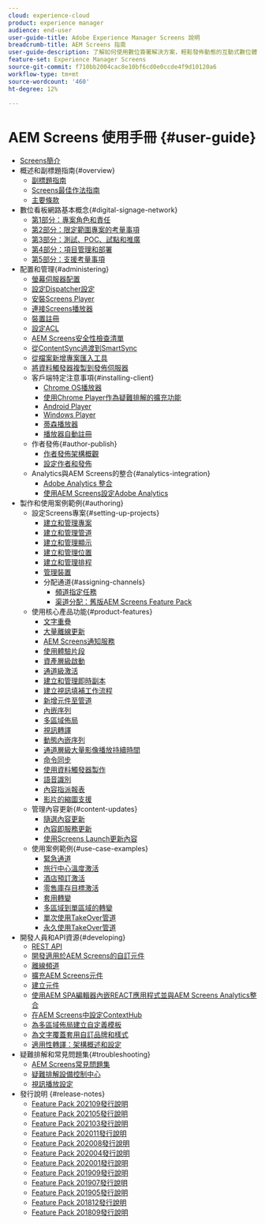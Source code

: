 ```yaml
---
cloud: experience-cloud
product: experience manager
audience: end-user
user-guide-title: Adobe Experience Manager Screens 說明
breadcrumb-title: AEM Screens 指南
user-guide-description: 了解如何使用數位簽署解決方案，輕鬆發佈動態的互動式數位體驗和互動。
feature-set: Experience Manager Screens
source-git-commit: f710bb2004cac8e10bf6cd0e0ccde4f9d10120a6
workflow-type: tm+mt
source-wordcount: '460'
ht-degree: 12%

---
```



# AEM Screens 使用手冊 {#user-guide}

+ [Screens簡介](aem-screens-introduction.md)
+ 概述和副標題指南{#overview}
   + [副標題指南](kickstart-for-aem-screens.md)
   + [Screens最佳作法指南](https://docs.adobe.com/content/help/zh-Hant/experience-manager-screens/using/about-guide.html)
   + [主要條款](screens-glossary.md)
+ 數位看板網路基本概念{#digital-signage-network}
   + [第1部分：專案角色和責任](project-roles-responsibilities.md)
   + [第2部分：限定範圍專案的考量事項](project-considerations.md)
   + [第3部分：測試、POC、試點和推廣](testing-pocs-pilots-rollouts.md)
   + [第4部分：項目管理和部署](project-management-and-deployment.md)
   + [第5部分：支援考量事項](support-considerations.md)
+ 配置和管理{#administering}
   + [螢幕伺服器配置](configuring-screens-introduction.md)
   + [設定Dispatcher設定](dispatcher-configurations-aem-screens.md)
   + [安裝Screens Player](installing-screens-player.md)
   + [連接Screens播放器](working-with-screens-player.md)
   + [裝置註冊](device-registration.md)
   + [設定ACL](setting-up-acls.md)
   + [AEM Screens安全性檢查清單](security-checklist.md)
   + [從ContentSync過渡到SmartSync](smartsync.md)
   + [從檔案新增專案匯入工具](project-importer.md)
   + [將資料觸發器複製到發佈伺服器](replicating-data-triggers.md)
   + 客戶端特定注意事項{#installing-client}
      + [Chrome OS播放器](implementing-chrome-os-player.md)
      + [使用Chrome Player作為疑難排解的擴充功能](using-chrome-player-as-an-extension.md)
      + [Android Player](implementing-android-player.md)
      + [Windows Player](implementing-windows-player.md)
      + [蒂森播放器](tizen-player.md)
      + [播放器自動註冊](auto-registration-players.md)
   + 作者發佈{#author-publish}
      + [作者發佈架構概觀](author-publish-architecture-overview.md)
      + [設定作者和發佈](author-and-publish.md)
   + Analytics與AEM Screens的整合{#analytics-integration}
      + [Adobe Analytics 整合](adobe-analytics-integration-aem-screens.md)
      + [使用AEM Screens設定Adobe Analytics](configuring-adobe-analytics-aem-screens.md)
+ 製作和使用案例範例{#authoring}
   + 設定Screens專案{#setting-up-projects}
      + [建立和管理專案](creating-a-screens-project.md)
      + [建立和管理管道](managing-channels.md)
      + [建立和管理顯示](managing-displays.md)
      + [建立和管理位置](managing-locations.md)
      + [建立和管理排程](managing-schedules.md)
      + [管理裝置](managing-devices.md)
      + 分配通道{#assigning-channels}
         + [頻道指定任務](channel-assignment-latest-fp.md)
         + [渠道分配：舊版AEM Screens Feature Pack](channel-assignment.md)
   + 使用核心產品功能{#product-features}
      + [文字重疊](text-overlay.md)
      + [大量離線更新](bulk-offline-update.md)
      + [AEM Screens通知服務](screens-notifications-service.md)
      + [使用體驗片段](experience-fragments-in-screens.md)
      + [資產層級啟動](asset-level-scheduling.md)
      + [通道級激活](channel-level-activation.md)
      + [建立和管理即時副本](managing-livecopy.md)
      + [建立視訊填補工作流程](creating-a-video-padding-workflow.md)
      + [新增元件至管道](adding-components-to-a-channel.md)
      + [內嵌序列](embedded-sequences.md)
      + [多區域佈局](multi-zone-layout-aem-screens.md)
      + [視訊轉譯](generating-renditions.md)
      + [動態內嵌序列](dynamic-embedded-sequences.md)
      + [通道層級大量影像播放持續時間](channel-level-image-playback.md)
      + [命令同步](using-command-sync.md)
      + [使用資料觸發器製作](authoring-data-triggers.md)
      + [語音識別](voice-recognition.md)
      + [內容指派報表](content-assignment-report.md)
      + [影片的縮圖支援](thumbnail-support.md)
   + 管理內容更新{#content-updates}
      + [隨選內容更新](on-demand-content.md)
      + [內容即服務更新](content-update-as-a-service.md)
      + [使用Screens Launch更新內容](launches.md)
   + 使用案例範例{#use-case-examples}
      + [緊急通道](emergency-channel.md)
      + [旅行中心溫度激活](local-temperature-activation.md)
      + [酒店預訂激活](hospitality-reservation-activation.md)
      + [零售庫存目標激活](retail-inventory-activation.md)
      + [套用轉變](applying-transitions.md)
      + [多區域到單區域的轉變](multizone-to-singlezone.md)
      + [單次使用TakeOver管道](single-use-takeover-channel.md)
      + [永久使用TakeOver管道](perpetual-takeover-channel.md)
+ 開發人員和API資源{#developing}
   + [REST API](rest-api.md)
   + [開發適用於AEM Screens的自訂元件](developing-custom-component-tutorial-develop.md)
   + [離線頻道](offline-channels.md)
   + [擴充AEM Screens元件](extending-component-tutorial-develop.md)
   + [建立元件](creating-components.md)
   + [使用AEM SPA編輯器內嵌REACT應用程式並與AEM Screens Analytics整合](embedding-react-app.md)
   + [在AEM Screens中設定ContextHub](configuring-context-hub.md)
   + [為多區域佈局建立自定義模板](creating-custom-templates-multizone-layouts.md)
   + [為文字覆蓋套用自訂品牌和樣式](custom-branding-text-overlays.md)
   + [適用性轉譯：架構概述和設定](/help/user-guide/adaptive-renditions.md)
+ 疑難排解和常見問題集{#troubleshooting}
   + [AEM Screens常見問題集](aem-screens-faqs.md)
   + [疑難排解設備控制中心](monitoring-screens.md)
   + [視訊播放設定](troubleshoot-videos.md)
+ 發行說明 {#release-notes}
   + [Feature Pack 202109發行說明](release-notes-fp-202109.md)
   + [Feature Pack 202105發行說明](release-notes-fp-202105.md)
   + [Feature Pack 202103發行說明](release-notes-fp-202103.md)
   + [Feature Pack 202011發行說明](release-notes-fp-202011.md)
   + [Feature Pack 202008發行說明](release-notes-fp-202008.md)
   + [Feature Pack 202004發行說明](release-notes-fp-202004.md)
   + [Feature Pack 202001發行說明](release-notes-fp-202001.md)
   + [Feature Pack 201909發行說明](release-notes-fp-201909.md)
   + [Feature Pack 201907發行說明](release-notes-fp-201907.md)
   + [Feature Pack 201905發行說明](screens-release-notes-fp-201905.md)
   + [Feature Pack 201812發行說明](release-notes-fp-201812.md)
   + [Feature Pack 201809發行說明](screens-release-notes.md)
